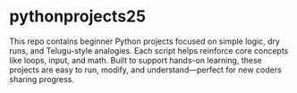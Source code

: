 # pythonprojects25
This repo contains beginner Python projects focused on simple logic, dry runs, and Telugu-style analogies. Each script helps reinforce core concepts like loops, input, and math. Built to support hands-on learning, these projects are easy to run, modify, and understand—perfect for new coders sharing progress.
